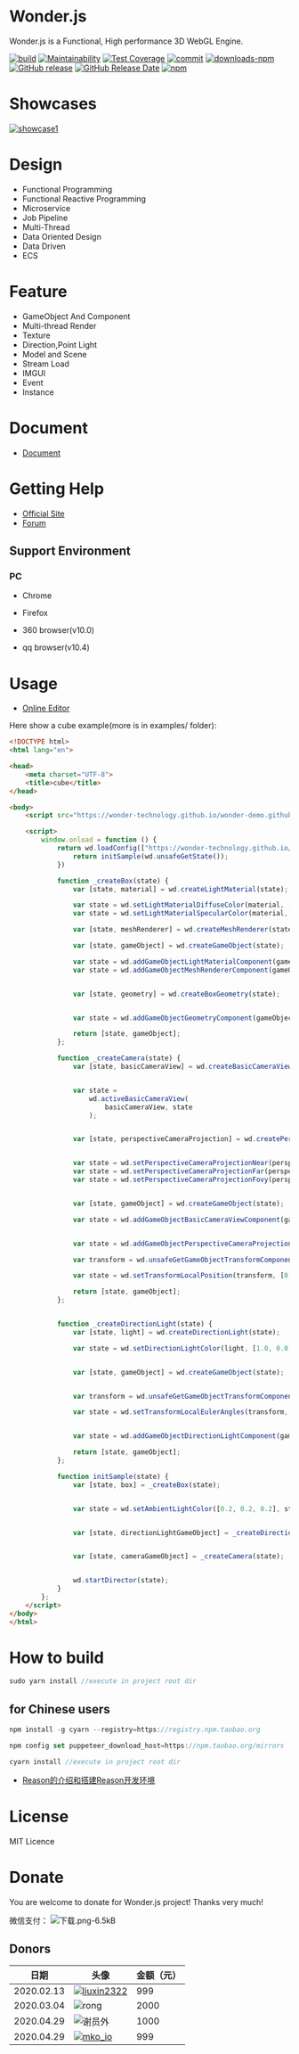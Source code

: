 # Wonder.js
Wonder.js is a Functional, High performance 3D WebGL Engine.


[![build](https://travis-ci.org/Wonder-Technology/Wonder.js.png)](https://travis-ci.org/Wonder-Technology/Wonder.js?branch%3Dmaster) [![Maintainability](https://api.codeclimate.com/v1/badges/7bc4aab721bd3aaa07b8/maintainability)](https://codeclimate.com/github/Wonder-Technology/Wonder.js/maintainability) [![Test Coverage](https://api.codeclimate.com/v1/badges/7bc4aab721bd3aaa07b8/test_coverage)](https://codeclimate.com/github/Wonder-Technology/Wonder.js/test_coverage) [![commit](https://img.shields.io/badge/commitizen-friendly-brightgreen.svg)](http://commitizen.github.io/cz-cli/) [![downloads-npm](https://img.shields.io/npm/dw/wonder.js.svg)](https://www.npmjs.com/package/wonder.js) [![GitHub release](https://img.shields.io/github/release/Wonder-Technology/Wonder.js.svg)](https://github.com/Wonder-Technology/Wonder.js/releases) [![GitHub Release Date](https://img.shields.io/github/release-date/Wonder-Technology/Wonder.js.svg)](https://github.com/Wonder-Technology/Wonder.js/releases) [![npm](https://img.shields.io/npm/l/wonder.js.svg)](https://github.com/Wonder-Technology/Wonder.js)







# Showcases

[![showcase1](https://www.wonder-3d.com/docs/showcase1/showcase1.png) ](https://www.wonder-3d.com/docs/showcase1/publish/showcase_publish_noWorker/index.html) 

# Design

- Functional Programming
- Functional Reactive Programming
- Microservice
- Job Pipeline
- Multi-Thread
- Data Oriented Design
- Data Driven
- ECS

# Feature

- GameObject And Component
- Multi-thread Render
- Texture
- Direction,Point Light
- Model and Scene
- Stream Load
- IMGUI
- Event
- Instance


# Document

- [Document](https://www.wonder-3d.com/docs/docs/doc1-1/)



# Getting Help

- [Official Site](https://www.wonder-3d.com/)
- [Forum](https://forum.wonder-3d.com/)




## Support Environment

### PC

- Chrome

- Firefox

- 360 browser(v10.0)

- qq browser(v10.4)

# Usage


- [Online Editor](https://editor.wonder-3d.com/)


Here show a cube example(more is in examples/ folder):

```html
<!DOCTYPE html>
<html lang="en">

<head>
    <meta charset="UTF-8">
    <title>cube</title>
</head>

<body>
    <script src="https://wonder-technology.github.io/wonder-demo.github.io/examples/wd.js"></script>

    <script>
        window.onload = function () {
            return wd.loadConfig(["https://wonder-technology.github.io/wonder-demo.github.io/examples/config/setting.json", "https://wonder-technology.github.io/wonder-demo.github.io/examples/config/"]).forEach(function (state) {
                return initSample(wd.unsafeGetState());
            })

            function _createBox(state) {
                var [state, material] = wd.createLightMaterial(state);

                var state = wd.setLightMaterialDiffuseColor(material, [0.0, 0.5, 0.2], state);
                var state = wd.setLightMaterialSpecularColor(material, [0.3, 0.1, 0.6], state);

                var [state, meshRenderer] = wd.createMeshRenderer(state);

                var [state, gameObject] = wd.createGameObject(state);

                var state = wd.addGameObjectLightMaterialComponent(gameObject, material, state);
                var state = wd.addGameObjectMeshRendererComponent(gameObject, meshRenderer, state);


                var [state, geometry] = wd.createBoxGeometry(state);


                var state = wd.addGameObjectGeometryComponent(gameObject, geometry, state);

                return [state, gameObject];
            };

            function _createCamera(state) {
                var [state, basicCameraView] = wd.createBasicCameraView(state);


                var state =
                    wd.activeBasicCameraView(
                        basicCameraView, state
                    );


                var [state, perspectiveCameraProjection] = wd.createPerspectiveCameraProjection(state);


                var state = wd.setPerspectiveCameraProjectionNear(perspectiveCameraProjection, 0.1, state);
                var state = wd.setPerspectiveCameraProjectionFar(perspectiveCameraProjection, 2000, state);
                var state = wd.setPerspectiveCameraProjectionFovy(perspectiveCameraProjection, 60, state);


                var [state, gameObject] = wd.createGameObject(state);

                var state = wd.addGameObjectBasicCameraViewComponent(gameObject, basicCameraView, state);


                var state = wd.addGameObjectPerspectiveCameraProjectionComponent(gameObject, perspectiveCameraProjection, state);

                var transform = wd.unsafeGetGameObjectTransformComponent(gameObject, state);

                var state = wd.setTransformLocalPosition(transform, [0, 10, 50], state);

                return [state, gameObject];
            };


            function _createDirectionLight(state) {
                var [state, light] = wd.createDirectionLight(state);

                var state = wd.setDirectionLightColor(light, [1.0, 0.0, 0.0], state);


                var [state, gameObject] = wd.createGameObject(state);


                var transform = wd.unsafeGetGameObjectTransformComponent(gameObject, state);

                var state = wd.setTransformLocalEulerAngles(transform, [0, 180, 0], state);


                var state = wd.addGameObjectDirectionLightComponent(gameObject, light, state);

                return [state, gameObject];
            };

            function initSample(state) {
                var [state, box] = _createBox(state);


                var state = wd.setAmbientLightColor([0.2, 0.2, 0.2], state);


                var [state, directionLightGameObject] = _createDirectionLight(state);


                var [state, cameraGameObject] = _createCamera(state);


                wd.startDirector(state);
            }
        };
    </script>
</body>
</html>
```


# How to build


```js
sudo yarn install //execute in project root dir
```

## for Chinese users

```js
npm install -g cyarn --registry=https://registry.npm.taobao.org

npm config set puppeteer_download_host=https://npm.taobao.org/mirrors

cyarn install //execute in project root dir
```


- [Reason的介绍和搭建Reason开发环境](https://www.cnblogs.com/chaogex/p/10528737.html)


# License
MIT Licence

# Donate

You are welcome to donate for Wonder.js project! Thanks very much!

微信支付：
![下载.png-6.5kB](./donate/杨元超微信支付二维码.png)

## Donors

|  日期   | 头像  | 金额（元） |
|  ----  | ----  | ----  |
| 2020.02.13  | [![liuxin2322](./donate/liuxin2322.jpg)](https://github.com/liuxin2322) | 999 |
| 2020.03.04  | ![rong](./donate/rong.png) | 2000 |
| 2020.04.29  | ![谢员外](./donate/谢员外.jpg) | 1000 |
| 2020.04.29  | [![mko_io](./donate/mko_io.jpg)](https://github.com/mko-io) | 999 |
